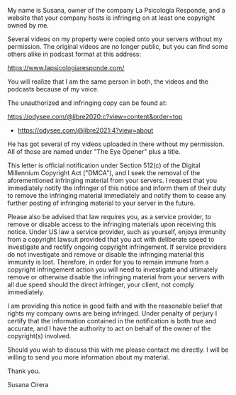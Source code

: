 My name is Susana, owner of the company La Psicología Responde, and a website that your company hosts is infringing on at least one copyright owned by me.

Several videos on my property were copied onto your servers without my permission. The original videos are no longer public, but you can find some others alike in podcast format at this address:

https://www.lapsicologiaresponde.com/

You will realize that I am the same person in both, the videos and the podcasts because of my voice.

The unauthorized and infringing copy can be found at:

https://odysee.com/@libre2020:c?view=content&order=top
- https://odysee.com/@libre2021:4?view=about

He has got several of my videos uploaded in there without my permission. All of those are named under "The Eye Opener" plus a title.

This letter is official notification under Section 512(c) of the Digital Millennium Copyright Act ("DMCA"), and I seek the removal of the aforementioned infringing material from your servers. I request that you immediately notify the infringer of this notice and inform them of their duty to remove the infringing material immediately and notify them to cease any further posting of infringing material to your server in the future.

Please also be advised that law requires you, as a service provider, to remove or disable access to the infringing materials upon receiving this notice. Under US law a service provider, such as yourself, enjoys immunity from a copyright lawsuit provided that you act with deliberate speed to investigate and rectify ongoing copyright infringement. If service providers do not investigate and remove or disable the infringing material this immunity is lost. Therefore, in order for you to remain immune from a copyright infringement action you will need to investigate and ultimately remove or otherwise disable the infringing material from your servers with all due speed should the direct infringer, your client, not comply immediately.

I am providing this notice in good faith and with the reasonable belief that rights my company owns are being infringed. Under penalty of perjury I certify that the information contained in the notification is both true and accurate, and I have the authority to act on behalf of the owner of the copyright(s) involved.

Should you wish to discuss this with me please contact me directly. I will be willing to send you more information about my material.

Thank you.

Susana Cirera

